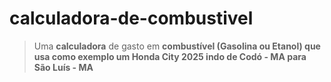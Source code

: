 # calculadora-de-combustivel
> Uma **calculadora** de gasto em <strong> combustível <strong/> (Gasolina ou Etanol) que usa como exemplo um Honda City 2025 indo de Codó - MA para São Luís - MA

